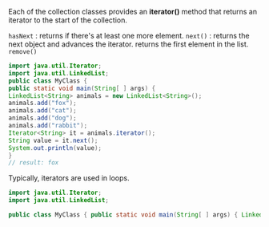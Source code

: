 Each of the collection classes provides an **iterator()** method that returns an iterator to the start of the collection.

`hasNext` : returns if there's at least one more element.
`next()` : returns the next object and advances the iterator. returns the first element in the list.
`remove()`

```java
import java.util.Iterator;
import java.util.LinkedList;
public class MyClass {
public static void main(String[ ] args) {
LinkedList<String> animals = new LinkedList<String>();
animals.add("fox");
animals.add("cat");
animals.add("dog");
animals.add("rabbit");
Iterator<String> it = animals.iterator();
String value = it.next();
System.out.println(value);
}
// result: fox
```

Typically, iterators are used in loops.
```java
import java.util.Iterator;
import java.util.LinkedList;

public class MyClass { public static void main(String[ ] args) { LinkedList<String> animals = new LinkedList<String>(); animals.add("fox"); animals.add("cat"); animals.add("dog"); animals.add("rabbit"); Iterator<String> it = animals.iterator(); while(it.hasNext()) { String value = it.next(); System.out.println(value); } } } /* fox cat dog rabbit */
```